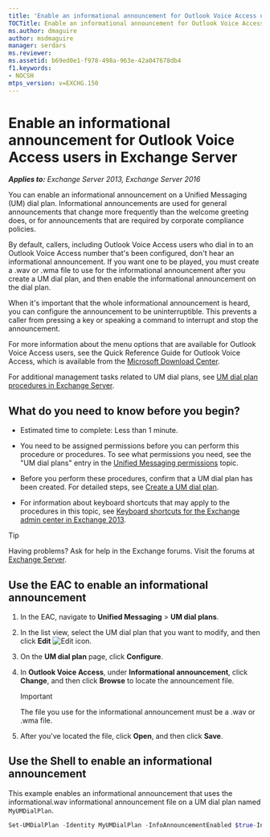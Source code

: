 ```yaml
---
title: 'Enable an informational announcement for Outlook Voice Access users: Exchange 2013 Help'
TOCTitle: Enable an informational announcement for Outlook Voice Access users
ms.author: dmaguire
author: msdmaguire
manager: serdars
ms.reviewer:
ms.assetid: b69ed0e1-f978-498a-963e-42a047678db4
f1.keywords:
- NOCSH
mtps_version: v=EXCHG.150
---
```


# Enable an informational announcement for Outlook Voice Access users in Exchange Server

_**Applies to:** Exchange Server 2013, Exchange Server 2016_

You can enable an informational announcement on a Unified Messaging (UM) dial plan. Informational announcements are used for general announcements that change more frequently than the welcome greeting does, or for announcements that are required by corporate compliance policies.

By default, callers, including Outlook Voice Access users who dial in to an Outlook Voice Access number that's been configured, don't hear an informational announcement. If you want one to be played, you must create a .wav or .wma file to use for the informational announcement after you create a UM dial plan, and then enable the informational announcement on the dial plan.

When it's important that the whole informational announcement is heard, you can configure the announcement to be uninterruptible. This prevents a caller from pressing a key or speaking a command to interrupt and stop the announcement.

For more information about the menu options that are available for Outlook Voice Access users, see the Quick Reference Guide for Outlook Voice Access, which is available from the [Microsoft Download Center](https://www.microsoft.com/download/details.aspx?id=20772).

For additional management tasks related to UM dial plans, see [UM dial plan procedures in Exchange Server](um-dial-plan-procedures-exchange-2013-help.md).

## What do you need to know before you begin?

- Estimated time to complete: Less than 1 minute.

- You need to be assigned permissions before you can perform this procedure or procedures. To see what permissions you need, see the "UM dial plans" entry in the [Unified Messaging permissions](unified-messaging-permissions-exchange-2013-help.md) topic.

- Before you perform these procedures, confirm that a UM dial plan has been created. For detailed steps, see [Create a UM dial plan](create-um-dial-plan-exchange-2013-help.md).

- For information about keyboard shortcuts that may apply to the procedures in this topic, see [Keyboard shortcuts for the Exchange admin center in Exchange 2013](keyboard-shortcuts-in-the-exchange-admin-center-2013-help.md).

> [!TIP]
> Having problems? Ask for help in the Exchange forums. Visit the forums at [Exchange Server](https://social.technet.microsoft.com/forums/office/home?category=exchangeserver).

## Use the EAC to enable an informational announcement

1. In the EAC, navigate to **Unified Messaging** \> **UM dial plans**.

2. In the list view, select the UM dial plan that you want to modify, and then click **Edit** ![Edit icon](images/ITPro_EAC_EditIcon.gif).

3. On the **UM dial plan** page, click **Configure**.

4. In **Outlook Voice Access**, under **Informational announcement**, click **Change**, and then click **Browse** to locate the announcement file.

    > [!IMPORTANT]
    > The file you use for the informational announcement must be a .wav or .wma file.

5. After you've located the file, click **Open**, and then click **Save**.

## Use the Shell to enable an informational announcement

This example enables an informational announcement that uses the informational.wav informational announcement file on a UM dial plan named `MyUMDialPlan`.

```powershell
Set-UMDialPlan -Identity MyUMDialPlan -InfoAnnouncementEnabled $true-InfoAnnouncementFilename c:\UMGreetings\informational.wav
```
